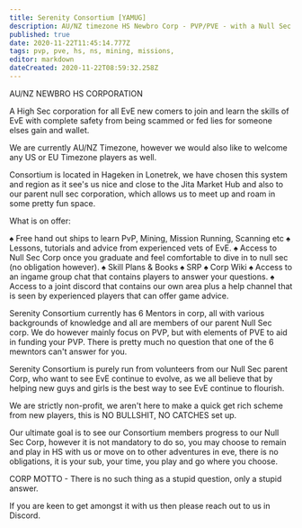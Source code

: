 ```yaml
---
title: Serenity Consortium [YAMUG]
description: AU/NZ timezone HS Newbro Corp - PVP/PVE - with a Null Sec Parent Corp
published: true
date: 2020-11-22T11:45:14.777Z
tags: pvp, pve, hs, ns, mining, missions,
editor: markdown
dateCreated: 2020-11-22T08:59:32.258Z
---
```


AU/NZ NEWBRO HS CORPORATION

A High Sec corporation for all EvE new comers to join and learn the skills of EvE with complete safety from being scammed or fed lies for someone elses gain and wallet.

We are currently AU/NZ Timezone, however we would also like to welcome any US or EU Timezone players as well.

Consortium is located in Hageken in Lonetrek, we have chosen this system and region as it see's us nice and close to the Jita Market Hub and also to our parent null sec corporation, which allows us to meet up and roam in some pretty fun space.


What is on offer:

♠ Free hand out ships to learn PvP, Mining, Mission Running, Scanning etc
♠ Lessons, tutorials and advice from experienced vets of EvE.
♠ Access to Null Sec Corp once you graduate and feel comfortable to dive in to null sec (no obligation however).
♠ Skill Plans & Books
♠ SRP
♠ Corp Wiki
♠ Access to an ingame group chat that contains players to answer your questions.
♠ Access to a joint discord that contains our own area plus a help channel that is seen by experienced players that can offer game advice.

Serenity Consortium currently has 6 Mentors in corp, all with various backgrounds of knowledge and all are members of our parent Null Sec corp. We do however mainly focus on PVP, but with elements of PVE to aid in funding your PVP. There is pretty much no question that one of the 6 mewntors can't answer for you. 

Serenity Consortium is purely run from volunteers from our Null Sec parent Corp, who want to see EvE continue to evolve, as we all believe that by helping new guys and girls is the best way to see EvE continue to flourish.

We are strictly non-profit, we aren't here to make a quick get rich scheme from new players, this is NO BULLSHIT, NO CATCHES set up.

Our ultimate goal is to see our Consortium members progress to our Null Sec Corp, however it is not mandatory to do so, you may choose to remain and play in HS with us or move on to other adventures in eve, there is no obligations, it is your sub, your time, you play and go where you choose.

CORP MOTTO - There is no such thing as a stupid question, only a stupid answer.

If you are keen to get amongst it with us then please reach out to us in Discord. 

